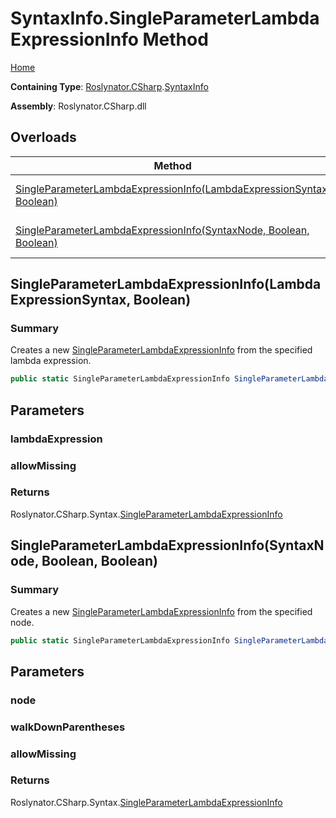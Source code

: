 # SyntaxInfo\.SingleParameterLambdaExpressionInfo Method

[Home](../../../../README.md)

**Containing Type**: [Roslynator.CSharp](../../README.md)\.[SyntaxInfo](../README.md)

**Assembly**: Roslynator\.CSharp\.dll

## Overloads

| Method | Summary |
| ------ | ------- |
| [SingleParameterLambdaExpressionInfo(LambdaExpressionSyntax, Boolean)](#Roslynator_CSharp_SyntaxInfo_SingleParameterLambdaExpressionInfo_Microsoft_CodeAnalysis_CSharp_Syntax_LambdaExpressionSyntax_System_Boolean_) | Creates a new [SingleParameterLambdaExpressionInfo](../../Syntax/SingleParameterLambdaExpressionInfo/README.md) from the specified lambda expression\. |
| [SingleParameterLambdaExpressionInfo(SyntaxNode, Boolean, Boolean)](#Roslynator_CSharp_SyntaxInfo_SingleParameterLambdaExpressionInfo_Microsoft_CodeAnalysis_SyntaxNode_System_Boolean_System_Boolean_) | Creates a new [SingleParameterLambdaExpressionInfo](../../Syntax/SingleParameterLambdaExpressionInfo/README.md) from the specified node\. |

## SingleParameterLambdaExpressionInfo\(LambdaExpressionSyntax, Boolean\)<a name="Roslynator_CSharp_SyntaxInfo_SingleParameterLambdaExpressionInfo_Microsoft_CodeAnalysis_CSharp_Syntax_LambdaExpressionSyntax_System_Boolean_"></a>

### Summary

Creates a new [SingleParameterLambdaExpressionInfo](../../Syntax/SingleParameterLambdaExpressionInfo/README.md) from the specified lambda expression\.

```csharp
public static SingleParameterLambdaExpressionInfo SingleParameterLambdaExpressionInfo(LambdaExpressionSyntax lambdaExpression, bool allowMissing = false)
```

## Parameters

### lambdaExpression





### allowMissing





### Returns

Roslynator\.CSharp\.Syntax\.[SingleParameterLambdaExpressionInfo](../../Syntax/SingleParameterLambdaExpressionInfo/README.md)

## SingleParameterLambdaExpressionInfo\(SyntaxNode, Boolean, Boolean\)<a name="Roslynator_CSharp_SyntaxInfo_SingleParameterLambdaExpressionInfo_Microsoft_CodeAnalysis_SyntaxNode_System_Boolean_System_Boolean_"></a>

### Summary

Creates a new [SingleParameterLambdaExpressionInfo](../../Syntax/SingleParameterLambdaExpressionInfo/README.md) from the specified node\.

```csharp
public static SingleParameterLambdaExpressionInfo SingleParameterLambdaExpressionInfo(SyntaxNode node, bool walkDownParentheses = true, bool allowMissing = false)
```

## Parameters

### node





### walkDownParentheses





### allowMissing





### Returns

Roslynator\.CSharp\.Syntax\.[SingleParameterLambdaExpressionInfo](../../Syntax/SingleParameterLambdaExpressionInfo/README.md)

